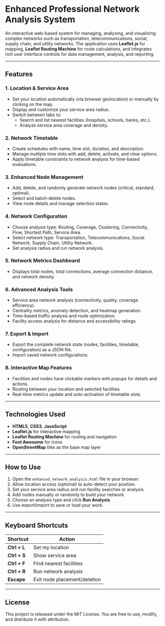 # Enhanced Professional Network Analysis System

An interactive web-based system for managing, analyzing, and visualizing complex networks such as transportation, telecommunications, social, supply chain, and utility networks. The application uses **Leaflet.js** for mapping, **Leaflet Routing Machine** for route calculations, and integrates rich user interface controls for data management, analysis, and reporting.

---

## Features

### 1. Location & Service Area
- Set your location automatically (via browser geolocation) or manually by clicking on the map.
- Display and customize your service area radius.
- Switch between tabs to:
  - Search and list nearest facilities (hospitals, schools, banks, etc.).
  - Analyze service area coverage and density.

### 2. Network Timetable
- Create schedules with name, time slot, duration, and description.
- Manage multiple time slots with add, delete, activate, and clear options.
- Apply timetable constraints to network analysis for time-based evaluations.

### 3. Enhanced Node Management
- Add, delete, and randomly generate network nodes (critical, standard, optimal).
- Select and batch-delete nodes.
- View node details and manage selection states.

### 4. Network Configuration
- Choose analysis type: Routing, Coverage, Clustering, Connectivity, Flow, Shortest Path, Service Area.
- Select network type: Transportation, Telecommunications, Social Network, Supply Chain, Utility Network.
- Set analysis radius and run network analysis.

### 5. Network Metrics Dashboard
- Displays total nodes, total connections, average connection distance, and network density.

### 6. Advanced Analysis Tools
- Service area network analysis (connectivity, quality, coverage efficiency).
- Centrality metrics, anomaly detection, and heatmap generation.
- Time-based traffic analysis and route optimization.
- Facility access analysis for distance and accessibility ratings.

### 7. Export & Import
- Export the complete network state (nodes, facilities, timetable, configuration) as a JSON file.
- Import saved network configurations.

### 8. Interactive Map Features
- Facilities and nodes have clickable markers with popups for details and actions.
- Routing between your location and selected facilities.
- Real-time metrics update and auto-activation of timetable slots.

---

## Technologies Used
- **HTML5**, **CSS3**, **JavaScript**
- **Leaflet.js** for interactive mapping
- **Leaflet Routing Machine** for routing and navigation
- **Font Awesome** for icons
- **OpenStreetMap** tiles as the base map layer

---

## How to Use
1. Open the `enhanced_network_analysis.html` file in your browser.
2. Allow location access (optional) to auto-detect your position.
3. Set your service area radius and run facility searches or analysis.
4. Add nodes manually or randomly to build your network.
5. Choose an analysis type and click **Run Analysis**.
6. Use export/import to save or load your work.

---

## Keyboard Shortcuts
| Shortcut      | Action                        |
|---------------|--------------------------------|
| **Ctrl + L**  | Set my location               |
| **Ctrl + S**  | Show service area             |
| **Ctrl + F**  | Find nearest facilities       |
| **Ctrl + R**  | Run network analysis          |
| **Escape**    | Exit node placement/deletion  |

---

## License
This project is released under the MIT License. You are free to use, modify, and distribute it with attribution.
